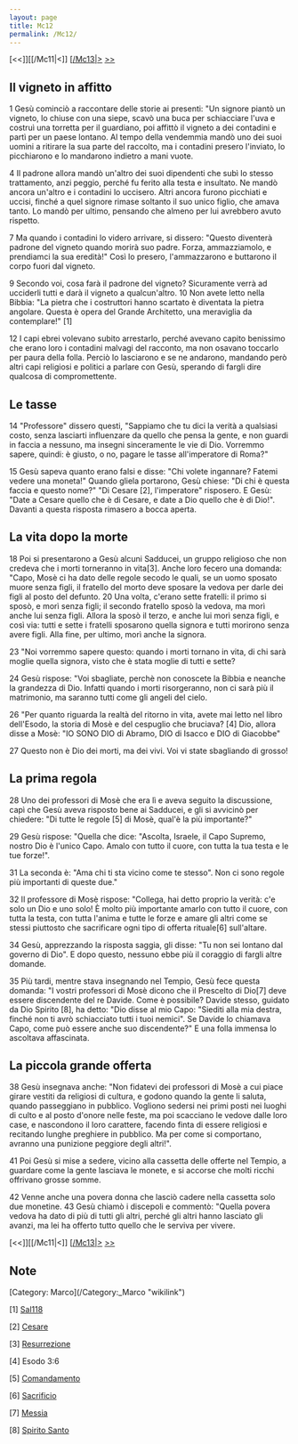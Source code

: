 ```yaml
---
layout: page
title: Mc12
permalink: /Mc12/
---
```


[<<]][[/Mc11|<]] [[/Mc13|>](/Mc01 "wikilink") [&gt;&gt;](/Lc01 "wikilink")

Il vigneto in affitto
---------------------

1 Gesù cominciò a raccontare delle storie ai presenti: "Un signore piantò un vigneto, lo chiuse con una siepe, scavò una buca per schiacciare l'uva e costruì una torretta per il guardiano, poi affittò il vigneto a dei contadini e partì per un paese lontano. Al tempo della vendemmia mandò uno dei suoi uomini a ritirare la sua parte del raccolto, ma i contadini presero l'inviato, lo picchiarono e lo mandarono indietro a mani vuote.

4 Il padrone allora mandò un'altro dei suoi dipendenti che subì lo stesso trattamento, anzi peggio, perché fu ferito alla testa e insultato. Ne mandò ancora un'altro e i contadini lo uccisero. Altri ancora furono picchiati e uccisi, finché a quel signore rimase soltanto il suo unico figlio, che amava tanto. Lo mandò per ultimo, pensando che almeno per lui avrebbero avuto rispetto.

7 Ma quando i contadini lo videro arrivare, si dissero: "Questo diventerà padrone del vigneto quando morirà suo padre. Forza, ammazziamolo, e prendiamci la sua eredità!" Così lo presero, l'ammazzarono e buttarono il corpo fuori dal vigneto.

9 Secondo voi, cosa farà il padrone del vigneto? Sicuramente verrà ad ucciderli tutti e darà il vigneto a qualcun'altro. 10 Non avete letto nella Bibbia: "La pietra che i costruttori hanno scartato è diventata la pietra angolare. Questa è opera del Grande Architetto, una meraviglia da contemplare!" [1]

12 I capi ebrei volevano subito arrestarlo, perché avevano capito benissimo che erano loro i contadini malvagi del racconto, ma non osavano toccarlo per paura della folla. Perciò lo lasciarono e se ne andarono, mandando però altri capi religiosi e politici a parlare con Gesù, sperando di fargli dire qualcosa di compromettente.

Le tasse
--------

14 "Professore" dissero questi, "Sappiamo che tu dici la verità a qualsiasi costo, senza lasciarti influenzare da quello che pensa la gente, e non guardi in faccia a nessuno, ma insegni sinceramente le vie di Dio. Vorremmo sapere, quindi: è giusto, o no, pagare le tasse all'imperatore di Roma?"

15 Gesù sapeva quanto erano falsi e disse: "Chi volete ingannare? Fatemi vedere una moneta!" Quando gliela portarono, Gesù chiese: "Di chi è questa faccia e questo nome?" "Di Cesare [2], l'imperatore" risposero. E Gesù: "Date a Cesare quello che è di Cesare, e date a Dio quello che è di Dio!". Davanti a questa risposta rimasero a bocca aperta.

La vita dopo la morte
---------------------

18 Poi si presentarono a Gesù alcuni Sadducei, un gruppo religioso che non credeva che i morti torneranno in vita[3]. Anche loro fecero una domanda: "Capo, Mosè ci ha dato delle regole secodo le quali, se un uomo sposato muore senza figli, il fratello del morto deve sposare la vedova per darle dei figli al posto del defunto. 20 Una volta, c'erano sette fratelli: il primo si sposò, e morì senza figli; il secondo fratello sposò la vedova, ma morì anche lui senza figli. Allora la sposò il terzo, e anche lui morì senza figli, e così via: tutti e sette i fratelli sposarono quella signora e tutti morirono senza avere figli. Alla fine, per ultimo, morì anche la signora.

23 "Noi vorremmo sapere questo: quando i morti tornano in vita, di chi sarà moglie quella signora, visto che è stata moglie di tutti e sette?

24 Gesù rispose: "Voi sbagliate, perchè non conoscete la Bibbia e neanche la grandezza di Dio. Infatti quando i morti risorgeranno, non ci sarà più il matrimonio, ma saranno tutti come gli angeli del cielo.

26 "Per quanto riguarda la realtà del ritorno in vita, avete mai letto nel libro dell'Esodo, la storia di Mosè e del cespuglio che bruciava? [4] Dio, allora disse a Mosè: "IO SONO DIO di Abramo, DIO di Isacco e DIO di Giacobbe"

27 Questo non è Dio dei morti, ma dei vivi. Voi vi state sbagliando di grosso!

La prima regola
---------------

28 Uno dei professori di Mosè che era lì e aveva seguito la discussione, capì che Gesù aveva risposto bene ai Sadducei, e gli si avvicinò per chiedere: "Di tutte le regole [5] di Mosè, qual'è la più importante?"

29 Gesù rispose: "Quella che dice: "Ascolta, Israele, il Capo Supremo, nostro Dio è l'unico Capo. Amalo con tutto il cuore, con tutta la tua testa e le tue forze!".

31 La seconda è: "Ama chi ti sta vicino come te stesso". Non ci sono regole più importanti di queste due."

32 Il professore di Mosè rispose: "Collega, hai detto proprio la verità: c'e solo un Dio e uno solo! È molto più importante amarlo con tutto il cuore, con tutta la testa, con tutta l'anima e tutte le forze e amare gli altri come se stessi piuttosto che sacrificare ogni tipo di offerta rituale[6] sull'altare.

34 Gesù, apprezzando la risposta saggia, gli disse: "Tu non sei lontano dal governo di Dio". E dopo questo, nessuno ebbe più il coraggio di fargli altre domande.

35 Più tardi, mentre stava insegnando nel Tempio, Gesù fece questa domanda: "I vostri professori di Mosè dicono che il Prescelto di Dio[7] deve essere discendente del re Davide. Come è possibile? Davide stesso, guidato da Dio Spirito [8], ha detto: "Dio disse al mio Capo: "Siediti alla mia destra, finché non ti avrò schiacciato tutti i tuoi nemici". Se Davide lo chiamava Capo, come può essere anche suo discendente?" E una folla immensa lo ascoltava affascinata.

La piccola grande offerta
-------------------------

38 Gesù insegnava anche: "Non fidatevi dei professori di Mosè a cui piace girare vestiti da religiosi di cultura, e godono quando la gente li saluta, quando passeggiano in pubblico. Vogliono sedersi nei primi posti nei luoghi di culto e al posto d'onore nelle feste, ma poi scacciano le vedove dalle loro case, e nascondono il loro carattere, facendo finta di essere religiosi e recitando lunghe preghiere in pubblico. Ma per come si comportano, avranno una punizione peggiore degli altri!".

41 Poi Gesù si mise a sedere, vicino alla cassetta delle offerte nel Tempio, a guardare come la gente lasciava le monete, e si accorse che molti ricchi offrivano grosse somme.

42 Venne anche una povera donna che lasciò cadere nella cassetta solo due monetine. 43 Gesù chiamò i discepoli e commentò: "Quella povera vedova ha dato di più di tutti gli altri, perché gli altri hanno lasciato gli avanzi, ma lei ha offerto tutto quello che le serviva per vivere.

[<<]][[/Mc11|<]] [[/Mc13|>](/Mc01 "wikilink") [&gt;&gt;](/Lc01 "wikilink")

Note
----

<references>
</references>
[Category: Marco](/Category:_Marco "wikilink")

[1] [Sal118](/Sal118 "wikilink")

[2] [Cesare](/G/Cesare "wikilink")

[3] [Resurrezione](/G/Resurrezione "wikilink")

[4] Esodo 3:6

[5] [Comandamento](/G/Comandamento "wikilink")

[6] [Sacrificio](/G/Sacrificio "wikilink")

[7] [Messia](/G/Messia "wikilink")

[8] [Spirito Santo](/G/Spirito_Santo "wikilink")